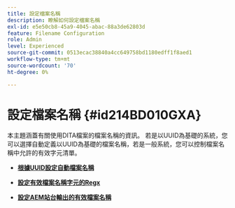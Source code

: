 ```yaml
---
title: 設定檔案名稱
description: 瞭解如何設定檔案名稱
exl-id: e5e50cb8-45a9-4045-abac-88a3de62803d
feature: Filename Configuration
role: Admin
level: Experienced
source-git-commit: 0513ecac38840a4cc649758bd1180edff1f8aed1
workflow-type: tm+mt
source-wordcount: '70'
ht-degree: 0%

---
```


# 設定檔案名稱 {#id214BD010GXA}

本主題涵蓋有關使用DITA檔案的檔案名稱的資訊。 若是以UUID為基礎的系統，您可以選擇自動定義以UUID為基礎的檔案名稱，若是一般系統，您可以控制檔案名稱中允許的有效字元清單。

- **[根據UUID設定自動檔案名稱](conf-auto-uuid-filenames.md)**

- **[設定有效檔案名稱字元的Regx](conf-file-names-valid-regx.md)**

- **[設定AEM站台輸出的有效檔案名稱](conf-file-names-valid-regx-aem-site-output.md)**
